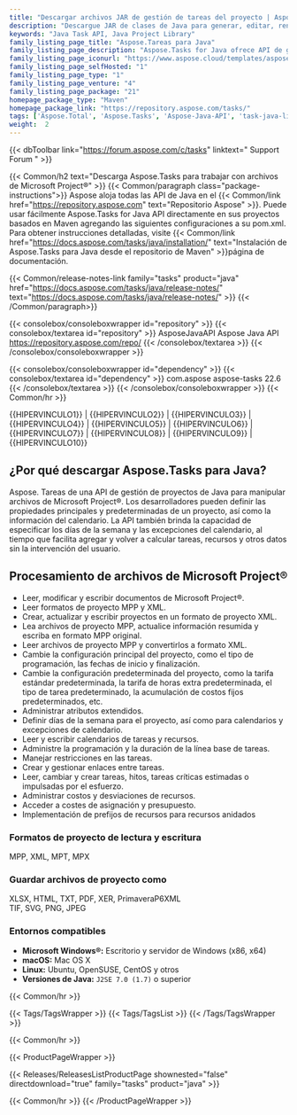 ```yaml
---
title: "Descargar archivos JAR de gestión de tareas del proyecto | Aspose.Tareas"
description: "Descargue JAR de clases de Java para generar, editar, renderizar y convertir archivos de proyecto. Admite fórmulas, calendarios, tareas, recursos, informes y análisis de riesgos de proyectos."
keywords: "Java Task API, Java Project Library"
family_listing_page_title: "Aspose.Tareas para Java"
family_listing_page_description: "Aspose.Tasks for Java ofrece API de gestión de proyectos que permiten a los desarrolladores de aplicaciones Java proporcionar la capacidad de manipulación de documentos de Microsoft Project® en sus aplicaciones, todo sin utilizar Microsoft Project®."
family_listing_page_iconurl: "https://www.aspose.cloud/templates/aspose/App_Themes/V3/images/tasks/272x272/aspose_tasks-for-java-min.png"
family_listing_page_selfHosted: "1"
family_listing_page_type: "1"
family_listing_page_venture: "4"
family_listing_page_package: "21"
homepage_package_type: "Maven"
homepage_package_link: "https://repository.aspose.com/tasks/"
tags: ['Aspose.Total', 'Aspose.Tasks', 'Aspose-Java-API', 'task-java-library', 'task-java-class', 'Maven', 'MPP', 'XML', 'MPT', 'XER', 'P6XML', 'MPX', 'J2SE', 'formula', 'calendar', 'task', 'task-scheduling', 'assignment', 'task-cost', 'project-cost', 'project-scheduling']
weight:  2
---
```


{{< dbToolbar link="https://forum.aspose.com/c/tasks" linktext=" Support Forum " >}}

{{< Common/h2 text="Descarga Aspose.Tasks para trabajar con archivos de Microsoft Project®"  >}}
{{< Common/paragraph class="package-instructions">}}
Aspose aloja todas las API de Java en el
{{< Common/link href="https://repository.aspose.com" text="Repositorio Aspose"  >}}. Puede usar fácilmente Aspose.Tasks for Java API directamente en sus proyectos basados en Maven agregando las siguientes configuraciones a su pom.xml. Para obtener instrucciones detalladas, visite
{{< Common/link href="https://docs.aspose.com/tasks/java/installation/" text="Instalación de Aspose.Tasks para Java desde el repositorio de Maven"  >}}página de documentación.

{{< Common/release-notes-link family="tasks" product="java" href="https://docs.aspose.com/tasks/java/release-notes/" text="https://docs.aspose.com/tasks/java/release-notes/"  >}}
{{< /Common/paragraph>}}

{{< consolebox/consoleboxwrapper id="repository" >}}
   {{< consolebox/textarea id="repository" >}} 
      <repository>
      <id>AsposeJavaAPI</id>
      <name>Aspose Java API</name>
      <url>https://repository.aspose.com/repo/</url>
      </repository> 
   {{< /consolebox/textarea >}}
{{< /consolebox/consoleboxwrapper >}}

{{< consolebox/consoleboxwrapper id="dependency" >}}
   {{< consolebox/textarea id="dependency" >}}
      <dependency>
      <groupId>com.aspose</groupId>
      <artifactId>aspose-tasks</artifactId>
      <version>22.6</version>
      </dependency>
   {{< /consolebox/textarea >}}
{{< /consolebox/consoleboxwrapper >}}
{{< Common/hr >}}

{{HIPERVINCULO1}} | {{HIPERVINCULO2}} | {{HIPERVINCULO3}} | {{HIPERVINCULO4}} | {{HIPERVINCULO5}} | {{HIPERVINCULO6}} | {{HIPERVINCULO7}} | {{HIPERVINCULO8}} | {{HIPERVINCULO9}} | {{HIPERVINCULO10}}

## ¿Por qué descargar Aspose.Tasks para Java?

Aspose. Tareas de una API de gestión de proyectos de Java para manipular archivos de Microsoft Project®. Los desarrolladores pueden definir las propiedades principales y predeterminadas de un proyecto, así como la información del calendario. La API también brinda la capacidad de especificar los días de la semana y las excepciones del calendario, al tiempo que facilita agregar y volver a calcular tareas, recursos y otros datos sin la intervención del usuario.

## Procesamiento de archivos de Microsoft Project®

- Leer, modificar y escribir documentos de Microsoft Project®.
- Leer formatos de proyecto MPP y XML.
- Crear, actualizar y escribir proyectos en un formato de proyecto XML.
- Lea archivos de proyecto MPP, actualice información resumida y escriba en formato MPP original.
- Leer archivos de proyecto MPP y convertirlos a formato XML.
- Cambie la configuración principal del proyecto, como el tipo de programación, las fechas de inicio y finalización.
- Cambie la configuración predeterminada del proyecto, como la tarifa estándar predeterminada, la tarifa de horas extra predeterminada, el tipo de tarea predeterminado, la acumulación de costos fijos predeterminados, etc.
- Administrar atributos extendidos.
- Definir días de la semana para el proyecto, así como para calendarios y excepciones de calendario.
- Leer y escribir calendarios de tareas y recursos.
- Administre la programación y la duración de la línea base de tareas.
- Manejar restricciones en las tareas.
- Crear y gestionar enlaces entre tareas.
- Leer, cambiar y crear tareas, hitos, tareas críticas estimadas o impulsadas por el esfuerzo.
- Administrar costos y desviaciones de recursos.
- Acceder a costes de asignación y presupuesto.
- Implementación de prefijos de recursos para recursos anidados

### Formatos de proyecto de lectura y escritura

MPP, XML, MPT, MPX

### Guardar archivos de proyecto como

XLSX, HTML, TXT, PDF, XER, PrimaveraP6XML\
TIF, SVG, PNG, JPEG

### Entornos compatibles

- **Microsoft Windows®:** Escritorio y servidor de Windows (x86, x64)
- **macOS:** Mac OS X
- **Linux:** Ubuntu, OpenSUSE, CentOS y otros
- **Versiones de Java:** `J2SE 7.0 (1.7)` o superior

{{< Common/hr >}}

{{< Tags/TagsWrapper >}}
 {{< Tags/TagsList >}}
{{< /Tags/TagsWrapper >}}

{{< Common/hr >}}

{{< ProductPageWrapper >}}
<!-- ReleasesListProductPage-->
   {{< Releases/ReleasesListProductPage shownested="false"  directdownload="true" family="tasks" product="java" >}}
<!-- /ReleasesListProductPage-->
{{< Common/hr >}}
{{< /ProductPageWrapper >}}

